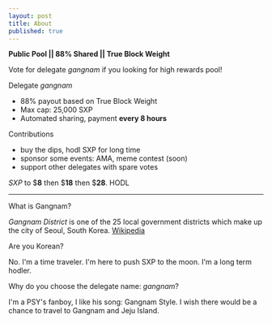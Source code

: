 ```yaml
---
layout: post
title: About
published: true
---
```

**Public Pool || 88% Shared || True Block Weight**

Vote for delegate *gangnam* if you looking for high rewards pool!

Delegate   _gangnam_

-   88% payout based on True Block Weight
-   Max cap: 25,000 SXP
-   Automated sharing, payment **every 8 hours**

Contributions
- buy the dips, hodl SXP for long time
- sponsor some events: AMA, meme contest (soon)
- support other delegates with spare votes

_SXP_  to  $**8** then $**18** then $**28**. HODL



----------


What is Gangnam?

*Gangnam District* is one of the 25 local government districts which make up the city of Seoul, South Korea. [Wikipedia](https://en.wikipedia.org/wiki/Gangnam_District)

Are you Korean?

No. I'm a time traveler. I'm here to push SXP to the moon. I'm a long term hodler.

Why do you choose the delegate name: *gangnam*?

I'm a PSY's fanboy, I like his song: Gangnam Style. I wish there would be a chance to travel to Gangnam and Jeju Island.